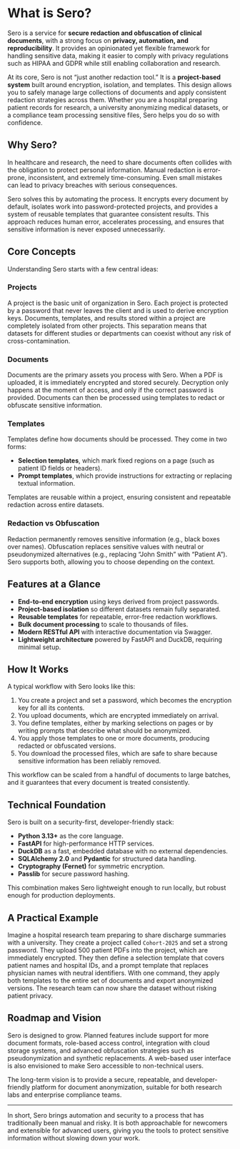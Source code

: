 # What is Sero?

Sero is a service for **secure redaction and obfuscation of clinical documents**, with a strong focus on **privacy, automation, and reproducibility**. It provides an opinionated yet flexible framework for handling sensitive data, making it easier to comply with privacy regulations such as HIPAA and GDPR while still enabling collaboration and research.

At its core, Sero is not “just another redaction tool.” It is a **project-based system** built around encryption, isolation, and templates. This design allows you to safely manage large collections of documents and apply consistent redaction strategies across them. Whether you are a hospital preparing patient records for research, a university anonymizing medical datasets, or a compliance team processing sensitive files, Sero helps you do so with confidence.

## Why Sero?

In healthcare and research, the need to share documents often collides with the obligation to protect personal information. Manual redaction is error-prone, inconsistent, and extremely time-consuming. Even small mistakes can lead to privacy breaches with serious consequences.

Sero solves this by automating the process. It encrypts every document by default, isolates work into password-protected projects, and provides a system of reusable templates that guarantee consistent results. This approach reduces human error, accelerates processing, and ensures that sensitive information is never exposed unnecessarily.

## Core Concepts

Understanding Sero starts with a few central ideas:

### Projects
A project is the basic unit of organization in Sero. Each project is protected by a password that never leaves the client and is used to derive encryption keys. Documents, templates, and results stored within a project are completely isolated from other projects. This separation means that datasets for different studies or departments can coexist without any risk of cross-contamination.

### Documents
Documents are the primary assets you process with Sero. When a PDF is uploaded, it is immediately encrypted and stored securely. Decryption only happens at the moment of access, and only if the correct password is provided. Documents can then be processed using templates to redact or obfuscate sensitive information.

### Templates
Templates define how documents should be processed. They come in two forms:
- **Selection templates**, which mark fixed regions on a page (such as patient ID fields or headers).
- **Prompt templates**, which provide instructions for extracting or replacing textual information.

Templates are reusable within a project, ensuring consistent and repeatable redaction across entire datasets.

### Redaction vs Obfuscation
Redaction permanently removes sensitive information (e.g., black boxes over names). Obfuscation replaces sensitive values with neutral or pseudonymized alternatives (e.g., replacing “John Smith” with “Patient A”). Sero supports both, allowing you to choose depending on the context.

## Features at a Glance

- **End-to-end encryption** using keys derived from project passwords.  
- **Project-based isolation** so different datasets remain fully separated.  
- **Reusable templates** for repeatable, error-free redaction workflows.  
- **Bulk document processing** to scale to thousands of files.  
- **Modern RESTful API** with interactive documentation via Swagger.  
- **Lightweight architecture** powered by FastAPI and DuckDB, requiring minimal setup.  

## How It Works

A typical workflow with Sero looks like this:

1. You create a project and set a password, which becomes the encryption key for all its contents.
2. You upload documents, which are encrypted immediately on arrival.
3. You define templates, either by marking selections on pages or by writing prompts that describe what should be anonymized.
4. You apply those templates to one or more documents, producing redacted or obfuscated versions.
5. You download the processed files, which are safe to share because sensitive information has been reliably removed.

This workflow can be scaled from a handful of documents to large batches, and it guarantees that every document is treated consistently.

## Technical Foundation

Sero is built on a security-first, developer-friendly stack:

- **Python 3.13+** as the core language.  
- **FastAPI** for high-performance HTTP services.  
- **DuckDB** as a fast, embedded database with no external dependencies.  
- **SQLAlchemy 2.0** and **Pydantic** for structured data handling.  
- **Cryptography (Fernet)** for symmetric encryption.  
- **Passlib** for secure password hashing.  

This combination makes Sero lightweight enough to run locally, but robust enough for production deployments.

## A Practical Example

Imagine a hospital research team preparing to share discharge summaries with a university. They create a project called `Cohort-2025` and set a strong password. They upload 500 patient PDFs into the project, which are immediately encrypted. They then define a selection template that covers patient names and hospital IDs, and a prompt template that replaces physician names with neutral identifiers. With one command, they apply both templates to the entire set of documents and export anonymized versions. The research team can now share the dataset without risking patient privacy.

## Roadmap and Vision

Sero is designed to grow. Planned features include support for more document formats, role-based access control, integration with cloud storage systems, and advanced obfuscation strategies such as pseudonymization and synthetic replacements. A web-based user interface is also envisioned to make Sero accessible to non-technical users.

The long-term vision is to provide a secure, repeatable, and developer-friendly platform for document anonymization, suitable for both research labs and enterprise compliance teams.

---

In short, Sero brings automation and security to a process that has traditionally been manual and risky. It is both approachable for newcomers and extensible for advanced users, giving you the tools to protect sensitive information without slowing down your work.
